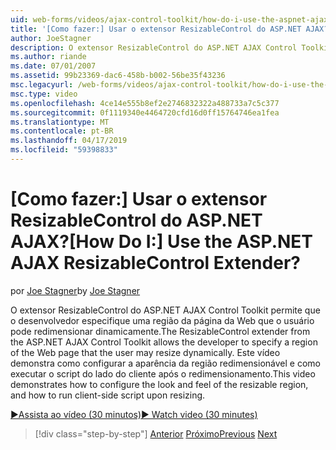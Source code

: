 ```yaml
---
uid: web-forms/videos/ajax-control-toolkit/how-do-i-use-the-aspnet-ajax-resizablecontrol-extender
title: '[Como fazer:] Usar o extensor ResizableControl do ASP.NET AJAX? | Microsoft Docs'
author: JoeStagner
description: O extensor ResizableControl do ASP.NET AJAX Control Toolkit permite que o desenvolvedor especifique uma região da página da Web que o usuário pode redimensionar dinâmico...
ms.author: riande
ms.date: 07/01/2007
ms.assetid: 99b23369-dac6-458b-b002-56be35f43236
msc.legacyurl: /web-forms/videos/ajax-control-toolkit/how-do-i-use-the-aspnet-ajax-resizablecontrol-extender
msc.type: video
ms.openlocfilehash: 4ce14e555b8ef2e2746832322a488733a7c5c377
ms.sourcegitcommit: 0f1119340e4464720cfd16d0ff15764746ea1fea
ms.translationtype: MT
ms.contentlocale: pt-BR
ms.lasthandoff: 04/17/2019
ms.locfileid: "59398833"
---
```

# <a name="how-do-i-use-the-aspnet-ajax-resizablecontrol-extender"></a><span data-ttu-id="1a653-104">[Como fazer:] Usar o extensor ResizableControl do ASP.NET AJAX?</span><span class="sxs-lookup"><span data-stu-id="1a653-104">[How Do I:] Use the ASP.NET AJAX ResizableControl Extender?</span></span>

<span data-ttu-id="1a653-105">por [Joe Stagner](https://github.com/JoeStagner)</span><span class="sxs-lookup"><span data-stu-id="1a653-105">by [Joe Stagner](https://github.com/JoeStagner)</span></span>

<span data-ttu-id="1a653-106">O extensor ResizableControl do ASP.NET AJAX Control Toolkit permite que o desenvolvedor especifique uma região da página da Web que o usuário pode redimensionar dinamicamente.</span><span class="sxs-lookup"><span data-stu-id="1a653-106">The ResizableControl extender from the ASP.NET AJAX Control Toolkit allows the developer to specify a region of the Web page that the user may resize dynamically.</span></span> <span data-ttu-id="1a653-107">Este vídeo demonstra como configurar a aparência da região redimensionável e como executar o script do lado do cliente após o redimensionamento.</span><span class="sxs-lookup"><span data-stu-id="1a653-107">This video demonstrates how to configure the look and feel of the resizable region, and how to run client-side script upon resizing.</span></span>

[<span data-ttu-id="1a653-108">&#9654;Assista ao vídeo (30 minutos)</span><span class="sxs-lookup"><span data-stu-id="1a653-108">&#9654; Watch video (30 minutes)</span></span>](https://channel9.msdn.com/Blogs/ASP-NET-Site-Videos/how-do-i-use-the-aspnet-ajax-resizablecontrol-extender)

> [!div class="step-by-step"]
> <span data-ttu-id="1a653-109">[Anterior](how-do-i-use-the-aspnet-ajax-validatorcallout-extender.md)
> [Próximo](how-do-i-use-the-aspnet-ajax-tabs-control.md)</span><span class="sxs-lookup"><span data-stu-id="1a653-109">[Previous](how-do-i-use-the-aspnet-ajax-validatorcallout-extender.md)
[Next](how-do-i-use-the-aspnet-ajax-tabs-control.md)</span></span>
